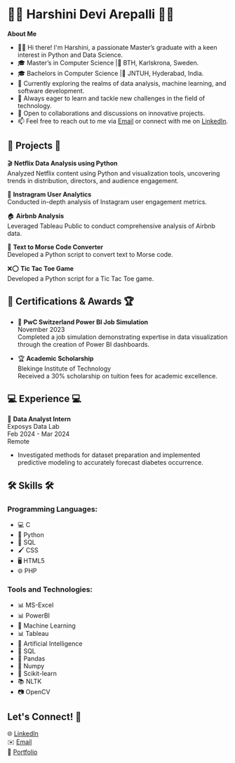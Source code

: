 # 👩‍💻 Harshini Devi Arepalli 👩‍💻

**About Me**

- 👩‍💻 Hi there! I'm Harshini, a passionate Master’s graduate with a keen interest in Python and Data Science.
- 🎓 Master’s in Computer Science |📍 BTH, Karlskrona, Sweden.
- 🎓 Bachelors in Computer Science |📍 JNTUH, Hyderabad, India.
- 💼 Currently exploring the realms of data analysis, machine learning, and software development.
- 🌱 Always eager to learn and tackle new challenges in the field of technology.
- 💬 Open to collaborations and discussions on innovative projects.
- 📫 Feel free to reach out to me via [Email](mailto:harshiniarepalli816@gmail.com) or connect with me on [LinkedIn](https://www.linkedin.com/in/harshini-devi-arepalli).


## 💼 Projects 💼

🎬 **Netflix Data Analysis using Python**  
Analyzed Netflix content using Python and visualization tools, uncovering trends in distribution, directors, and audience engagement.

📸 **Instragram User Analytics**  
Conducted in-depth analysis of Instagram user engagement metrics.

🏠 **Airbnb Analysis**  
Leveraged Tableau Public to conduct comprehensive analysis of Airbnb data.

🔡 **Text to Morse Code Converter**  
Developed a Python script to convert text to Morse code.

❌⭕ **Tic Tac Toe Game**  
Developed a Python script for a Tic Tac Toe game.

## 📜 Certifications & Awards 🏆

- 📜 **PwC Switzerland Power BI Job Simulation**  
  November 2023  
  Completed a job simulation demonstrating expertise in data visualization through the creation of Power BI dashboards.

- 🏆 **Academic Scholarship**  
  Blekinge Institute of Technology  
  Received a 30% scholarship on tuition fees for academic excellence.


## 💻 Experience 💻

💼 **Data Analyst Intern**  
Exposys Data Lab  
Feb 2024 - Mar 2024  
Remote  
- Investigated methods for dataset preparation and implemented predictive modeling to accurately forecast diabetes occurrence.



## 🛠️ Skills 🛠️

### Programming Languages:
- 💻 C
- 🐍 Python
- 💾 SQL
- 🖌️ CSS
- 🖥️ HTML5
- 🌐 PHP

### Tools and Technologies:
- 📊 MS-Excel
- 📊 PowerBI
- 🤖 Machine Learning
- 📊 Tableau
- 🧠 Artificial Intelligence
- 💽 SQL
- 🐼 Pandas
- 🔢 Numpy
- 🧠 Scikit-learn
- 📚 NLTK
- 📷 OpenCV

## Let's Connect! 🤝

🌐 [LinkedIn](https://www.linkedin.com/in/harshini-devi-arepalli)  
✉️ [Email](mailto:harshiniarepalli816@gmail.com)  
🔗 [Portfolio](https://harshini-arepalli.github.io/)
